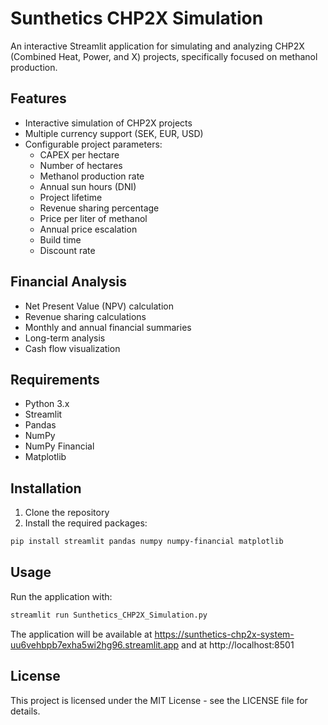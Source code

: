 # Sunthetics CHP2X Simulation

An interactive Streamlit application for simulating and analyzing CHP2X (Combined Heat, Power, and X) projects, specifically focused on methanol production.

## Features

- Interactive simulation of CHP2X projects
- Multiple currency support (SEK, EUR, USD)
- Configurable project parameters:
  - CAPEX per hectare
  - Number of hectares
  - Methanol production rate
  - Annual sun hours (DNI)
  - Project lifetime
  - Revenue sharing percentage
  - Price per liter of methanol
  - Annual price escalation
  - Build time
  - Discount rate

## Financial Analysis

- Net Present Value (NPV) calculation
- Revenue sharing calculations
- Monthly and annual financial summaries
- Long-term analysis
- Cash flow visualization

## Requirements

- Python 3.x
- Streamlit
- Pandas
- NumPy
- NumPy Financial
- Matplotlib

## Installation

1. Clone the repository
2. Install the required packages:
```bash
pip install streamlit pandas numpy numpy-financial matplotlib
```

## Usage

Run the application with:
```bash
streamlit run Sunthetics_CHP2X_Simulation.py
```

The application will be available at https://sunthetics-chp2x-system-uu6vehbpb7exha5wi2hg96.streamlit.app and at http://localhost:8501

## License

This project is licensed under the MIT License - see the LICENSE file for details. 
